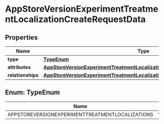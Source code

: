 

# AppStoreVersionExperimentTreatmentLocalizationCreateRequestData


## Properties

| Name | Type | Description | Notes |
|------------ | ------------- | ------------- | -------------|
|**type** | [**TypeEnum**](#TypeEnum) |  |  |
|**attributes** | [**AppStoreVersionExperimentTreatmentLocalizationCreateRequestDataAttributes**](AppStoreVersionExperimentTreatmentLocalizationCreateRequestDataAttributes.md) |  |  |
|**relationships** | [**AppStoreVersionExperimentTreatmentLocalizationCreateRequestDataRelationships**](AppStoreVersionExperimentTreatmentLocalizationCreateRequestDataRelationships.md) |  |  |



## Enum: TypeEnum

| Name | Value |
|---- | -----|
| APPSTOREVERSIONEXPERIMENTTREATMENTLOCALIZATIONS | &quot;appStoreVersionExperimentTreatmentLocalizations&quot; |



